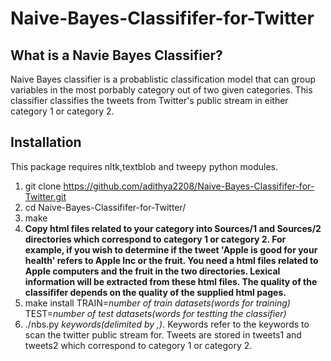 # Naive-Bayes-Classififer-for-Twitter

## What is a Navie Bayes Classifier?
Naive Bayes classifier is a probablistic classification model that can group variables in the most porbably category out of two given categories. This classifier classifies the tweets from Twitter's public stream in either category 1 or category 2.

## Installation

This package requires nltk,textblob and tweepy python modules.
1) git clone https://github.com/adithya2208/Naive-Bayes-Classififer-for-Twitter.git
2) cd Naive-Bayes-Classififer-for-Twitter/
3) make
4) **Copy html files related to your category into Sources/1 and Sources/2 directories which correspond to category 1 or category 2. For example, if you wish to determine if the tweet 'Apple is good for your health' refers to Apple Inc or the fruit. You need a html files related to Apple computers and the fruit in the two directories. Lexical information will be extracted from these html files. The quality of the classififer depends on the quality of the supplied html pages.**
5) make install TRAIN=*number of train datasets(words for training)* TEST=*number of test datasets(words for testting the classifier)*
6) ./nbs.py *keywords(delimited by ,)*. Keywords refer to the keywords to scan the twitter public stream for. Tweets are stored in tweets1 and tweets2 which correspond to category 1 or category 2.
